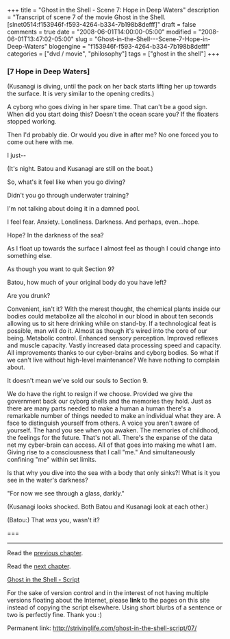 +++
title = "Ghost in the Shell - Scene 7: Hope in Deep Waters"
description = "Transcript of scene 7 of the movie Ghost in the Shell. [slnet0514:f153946f-f593-4264-b334-7b198b8defff]"
draft = false
comments = true
date = "2008-06-01T14:00:00-05:00"
modified = "2008-06-01T13:47:02-05:00"
slug = "Ghost-in-the-Shell---Scene-7-Hope-in-Deep-Waters"
blogengine = "f153946f-f593-4264-b334-7b198b8defff"
categories = ["dvd / movie", "philosophy"]
tags = ["ghost in the shell"]
+++

<h3>[7 Hope in Deep Waters]</h3>
<p>
(Kusanagi is diving, until the pack on her back starts lifting her up towards the surface. It is very similar to the opening credits.) 
</p>
<p>
A cyborg who goes diving in her spare time. That can&#39;t be a good sign. When did you start doing this? Doesn&#39;t the ocean scare you? If the floaters stopped working. 
</p>
<p>
Then I&#39;d probably die. Or would you dive in after me? No one forced you to come out here with me. 
</p>
<p>
I just-- 
</p>
<p>
(It&#39;s night. Batou and Kusanagi are still on the boat.) 
</p>
<p>
So, what&#39;s it feel like when you go diving? 
</p>
<p>
Didn&#39;t you go through underwater training? 
</p>
<p>
I&#39;m not talking about doing it in a damned pool. 
</p>
<p>
I feel fear. Anxiety. Loneliness. Darkness. And perhaps, even...hope. 
</p>
<p>
Hope? In the darkness of the sea? 
</p>
<p>
As I float up towards the surface I almost feel as though I could change into something else. 
</p>
<p>
As though you want to quit Section 9? 
</p>
<p>
Batou, how much of your original body do you have left? 
</p>
<p>
Are you drunk? 
</p>
<p>
Convenient, isn&#39;t it? With the merest thought, the chemical plants inside our bodies could metabolize all the alcohol in our blood in about ten seconds allowing us to sit here drinking while on stand-by. If a technological feat is possible, man will do it. Almost as though it&#39;s wired into the core of our being. Metabolic control. Enhanced sensory perception. Improved reflexes and muscle capacity. Vastly increased data processing speed and capacity. All improvements thanks to our cyber-brains and cyborg bodies. So what if we can&#39;t live without high-level maintenance? We have nothing to complain about. 
</p>
<p>
It doesn&#39;t mean we&#39;ve sold our souls to Section 9. 
</p>
<p>
We do have the right to resign if we choose. Provided we give the government back our cyborg shells and the memories they hold. Just as there are many parts needed to make a human a human there&#39;s a remarkable number of things needed to make an individual what they are. A face to distinguish yourself from others. A voice you aren&#39;t aware of yourself. The hand you see when you awaken. The memories of childhood, the feelings for the future. That&#39;s not all. There&#39;s the expanse of the data net my cyber-brain can access. All of that goes into making me what I am. Giving rise to a consciousness that I call &quot;me.&quot; And simultaneously confining &quot;me&quot; within set limits. 
</p>
<p>
Is that why you dive into the sea with a body that only sinks?! What is it you see in the water&#39;s darkness? 
</p>
<p>
&quot;For now we see through a glass, darkly.&quot; 
</p>
<p>
(Kusanagi looks shocked. Both Batou and Kusanagi look at each other.) 
</p>
<p>
(Batou:) That <em>was</em> you, wasn&#39;t it? 
</p>
<p>
=== 
</p>
<hr />
<p>
Read the <a href="/ghost-in-the-shell-script/06/">previous chapter</a>. 
</p>
<p>
Read the <a href="/ghost-in-the-shell-script/08/">next chapter</a>. 
</p>
<p>
<a href="/ghost-in-the-shell-script/">Ghost in the Shell - Script</a> 
</p>
<div class="tip">
<p>
For the sake of version control and in the interest of not having multiple versions floating about the Internet, please <strong>link</strong> to the pages on this site instead of copying the script elsewhere. Using short blurbs of a sentence or two is perfectly fine. Thank you :) 
</p>
<p>
Permanent link: <a href="/ghost-in-the-shell-script/07/">http://strivinglife.com/ghost-in-the-shell-script/07/</a> 
</p>
</div>

